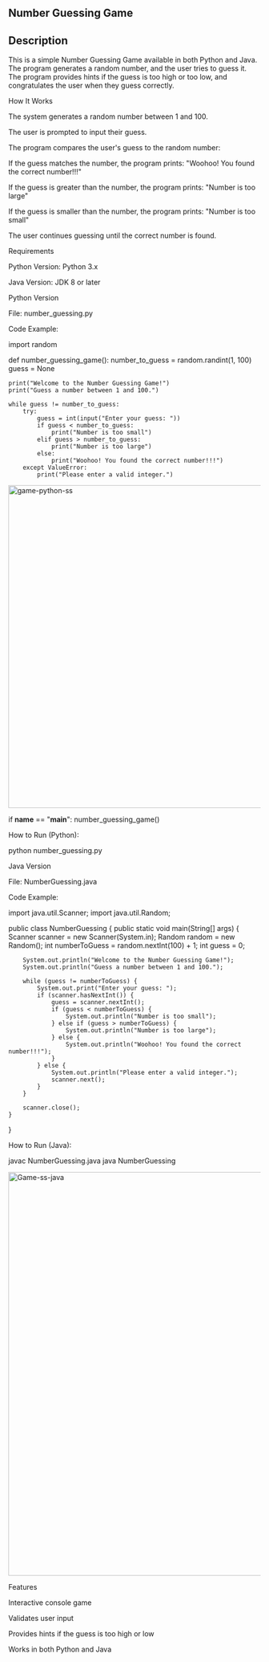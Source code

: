 ## Number Guessing Game ##
## Description
 
This is a simple Number Guessing Game available in both Python and Java.
The program generates a random number, and the user tries to guess it. The program provides hints if the guess is too high or too low, and congratulates the user when they guess correctly.

How It Works

The system generates a random number between 1 and 100.

The user is prompted to input their guess.

The program compares the user's guess to the random number:

If the guess matches the number, the program prints:
"Woohoo! You found the correct number!!!"

If the guess is greater than the number, the program prints:
"Number is too large"

If the guess is smaller than the number, the program prints:
"Number is too small"

The user continues guessing until the correct number is found.

Requirements

Python Version: Python 3.x

Java Version: JDK 8 or later

Python Version

File: number_guessing.py

Code Example:

import random

def number_guessing_game():
    number_to_guess = random.randint(1, 100)
    guess = None

    print("Welcome to the Number Guessing Game!")
    print("Guess a number between 1 and 100.")

    while guess != number_to_guess:
        try:
            guess = int(input("Enter your guess: "))
            if guess < number_to_guess:
                print("Number is too small")
            elif guess > number_to_guess:
                print("Number is too large")
            else:
                print("Woohoo! You found the correct number!!!")
        except ValueError:
            print("Please enter a valid integer.")

<img width="1407" height="643" alt="game-python-ss" src="https://github.com/user-attachments/assets/0ec21f5c-ae02-4988-8d4e-6643c1ebc89a" />

if __name__ == "__main__":
    number_guessing_game()


How to Run (Python):

python number_guessing.py

Java Version

File: NumberGuessing.java

Code Example:

import java.util.Scanner;
import java.util.Random;

public class NumberGuessing {
    public static void main(String[] args) {
        Scanner scanner = new Scanner(System.in);
        Random random = new Random();
        int numberToGuess = random.nextInt(100) + 1;
        int guess = 0;

        System.out.println("Welcome to the Number Guessing Game!");
        System.out.println("Guess a number between 1 and 100.");

        while (guess != numberToGuess) {
            System.out.print("Enter your guess: ");
            if (scanner.hasNextInt()) {
                guess = scanner.nextInt();
                if (guess < numberToGuess) {
                    System.out.println("Number is too small");
                } else if (guess > numberToGuess) {
                    System.out.println("Number is too large");
                } else {
                    System.out.println("Woohoo! You found the correct number!!!");
                }
            } else {
                System.out.println("Please enter a valid integer.");
                scanner.next();
            }
        }

        scanner.close();
    }
}


How to Run (Java):

javac NumberGuessing.java
java NumberGuessing

<img width="1500" height="804" alt="Game-ss-java" src="https://github.com/user-attachments/assets/98f340b0-48a2-456c-9422-099c2e13434a" />


Features

Interactive console game

Validates user input

Provides hints if the guess is too high or low

Works in both Python and Java
